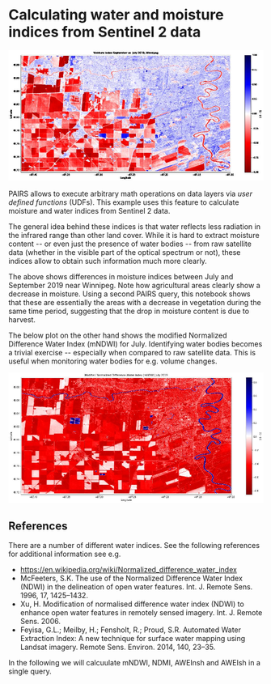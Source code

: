 # Calculating water and moisture indices from Sentinel 2 data

![NDMI difference](NDMI_Difference.jpg)

PAIRS allows to execute arbitrary math operations on data layers via *user defined functions* (UDFs). This example uses this feature to calculate moisture and water indices from Sentinel 2 data.

The general idea behind these indices is that water reflects less radiation in the infrared range than other land cover. While it is hard to extract moisture content -- or even just the presence of water bodies -- from raw satellite data (whether in the visible part of the optical spectrum or not), these indices allow to obtain such information much more clearly.

The above shows differences in moisture indices between July and September 2019 near Winnipeg. Note how agricultural areas clearly show a decrease in moisture. Using a second PAIRS query, this notebook shows that these are essentially the areas with a decrease in vegetation during the same time period, suggesting that the drop in moisture content is due to harvest.

The below plot on the other hand shows the modified Normalized Difference Water Index (mNDWI) for July. Identifying water bodies becomes a trivial exercise -- especially when compared to raw satellite data. This is useful when monitoring water bodies for e.g. volume changes.

![mNDWI July](mNDWI_072019.jpg)

## References

There are a number of different water indices. See the following references for additional information see e.g.
- https://en.wikipedia.org/wiki/Normalized_difference_water_index
- McFeeters, S.K. The use of the Normalized Difference Water Index (NDWI) in the delineation of open water
features. Int. J. Remote Sens. 1996, 17, 1425–1432.
- Xu, H. Modification of normalised difference water index (NDWI) to enhance open water features in remotely
sensed imagery. Int. J. Remote Sens. 2006.
- Feyisa, G.L.; Meilby, H.; Fensholt, R.; Proud, S.R. Automated Water Extraction Index: A new technique for
surface water mapping using Landsat imagery. Remote Sens. Environ. 2014, 140, 23–35. 

In the following we will calcuulate mNDWI, NDMI, AWEInsh and AWEIsh in a single query.
